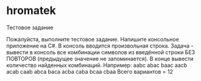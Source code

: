 # hromatek
Тестовое задание

Пожалуйста, выполните тестовое задание.
Напишите консольное приложение на C#. В консоль вводится произвольная строка. Задача - вывести в консоль все комбинации символов из введённой строки БЕЗ ПОВТОРОВ (предыдущее значение не запоминается). В конце вывести количество найденных комбинаций.
Например:
aabc
abac
baac
aacb
acab
caab
abca
baca
acba
caba
bcaa
cbaa
Всего вариантов = 12
